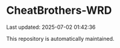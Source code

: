 # CheatBrothers-WRD

Last updated: 2025-07-02 01:42:36

This repository is automatically maintained.
